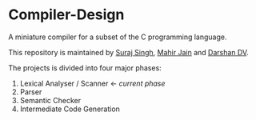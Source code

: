 # Compiler-Design
A miniature compiler for a subset of the C programming language. 

This repository is maintained by [Suraj Singh](https://github.com/suraj44), [Mahir Jain](https://github.com/mahirjain25) and [Darshan DV](https://github.com/darshandv).

The projects is divided into four major phases:
1. Lexical Analyser / Scanner <- *current phase*
2. Parser
3. Semantic Checker
4. Intermediate Code Generation



